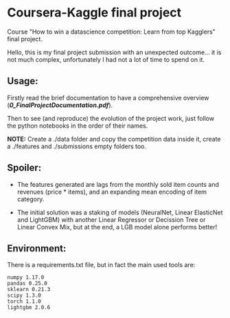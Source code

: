 # Coursera-Kaggle final project
Course "How to win a datascience competition: Learn from top Kagglers" final project.

Hello, this is my final project submission with an unexpected outcome... it is not much complex, unfortunately I had not a lot of time to spend on it.

## Usage:

Firstly read the brief documentation to have a comprehensive overview (***0_FinalProjectDocumentation.pdf***).

Then to see (and reproduce) the evolution of the project work, just follow the python notebooks in the order of their names.

**NOTE:** Create a ./data folder and copy the competition data inside it, create a ./features and ./submissions empty folders too.

## Spoiler:

* The features generated are lags from the monthly sold item counts and revenues (price * items), and an expanding mean encoding of item category.

* The initial solution was a staking of models (NeuralNet, Linear ElasticNet and LightGBM) with another Linear Regressor or Decission Tree or Linear Convex Mix, but at the end, a LGB model alone performs better! 

## Environment:

There is a requirements.txt file, but in fact the main used tools are:
```
numpy 1.17.0
pandas 0.25.0
sklearn 0.21.3
scipy 1.3.0
torch 1.1.0
lightgbm 2.0.6
```
